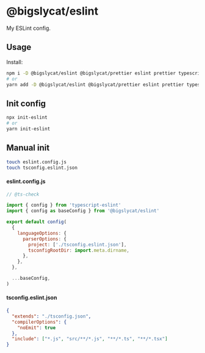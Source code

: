 # @bigslycat/eslint

My ESLint config.

## Usage

Install:

```sh
npm i -D @bigslycat/eslint @bigslycat/prettier eslint prettier typescript
# or
yarn add -D @bigslycat/eslint @bigslycat/prettier eslint prettier typescript
```

## Init config

```sh
npx init-eslint
# or
yarn init-eslint
```

## Manual init

```sh
touch eslint.config.js
touch tsconfig.eslint.json
```

#### eslint.config.js

```js
// @ts-check

import { config } from 'typescript-eslint'
import { config as baseConfig } from '@bigslycat/eslint'

export default config(
  {
    languageOptions: {
      parserOptions: {
        project: ['./tsconfig.eslint.json'],
        tsconfigRootDir: import.meta.dirname,
      },
    },
  },

  ...baseConfig,
)
```

#### tsconfig.eslint.json

```json
{
  "extends": "./tsconfig.json",
  "compilerOptions": {
    "noEmit": true
  },
  "include": ["*.js", "src/**/*.js", "**/*.ts", "**/*.tsx"]
}
```
